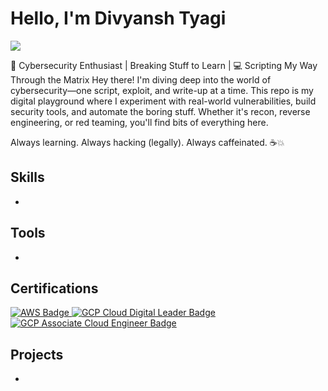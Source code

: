 # Hello, I'm Divyansh Tyagi
<a href="https://www.linkedin.com/in/divyansh-trty/"><img src="https://img.shields.io/badge/-LinkedIn-0072b1?&style=for-the-badge&logo=linkedin&logoColor=white" /></a>

👾 Cybersecurity Enthusiast | Breaking Stuff to Learn | 💻 Scripting My Way Through the Matrix
Hey there! I'm diving deep into the world of cybersecurity—one script, exploit, and write-up at a time. This repo is my digital playground where I experiment with real-world vulnerabilities, build security tools, and automate the boring stuff. Whether it's recon, reverse engineering, or red teaming, you'll find bits of everything here.

Always learning. Always hacking (legally). Always caffeinated. ☕💥

## Skills
-

## Tools
-

## Certifications
<div>
<!-- AWS Certified Cloud Practitioner -->
<a href="https://www.credly.com/badges/8eb8dcd5-ea1c-4c11-8d66-0fab0ad49048/public_url" target="_blank">
  <img src="https://img.shields.io/badge/AWS-232F3E?style=for-the-badge&logo=amazon-aws&logoColor=white" alt="AWS Badge"/>
</a>

<!-- GCP Cloud Digital Leader -->
<a href="https://www.credly.com/badges/e7430121-fcc8-44e1-8175-3b811cbb3537/public_url" target="_blank">
  <img src="https://img.shields.io/badge/GCP%20CDL-4285F4?style=for-the-badge&logo=google-cloud&logoColor=white" alt="GCP Cloud Digital Leader Badge"/>
</a>

<!-- GCP Associate Cloud Engineer -->
<a href="https://www.credly.com/badges/0f02f774-eb73-4ab4-9265-e6c8f35587c5/public_url" target="_blank">
  <img src="https://img.shields.io/badge/GCP%20ACE-4285F4?style=for-the-badge&logo=google-cloud&logoColor=white" alt="GCP Associate Cloud Engineer Badge"/>
</a>

</div>

## Projects
- 
